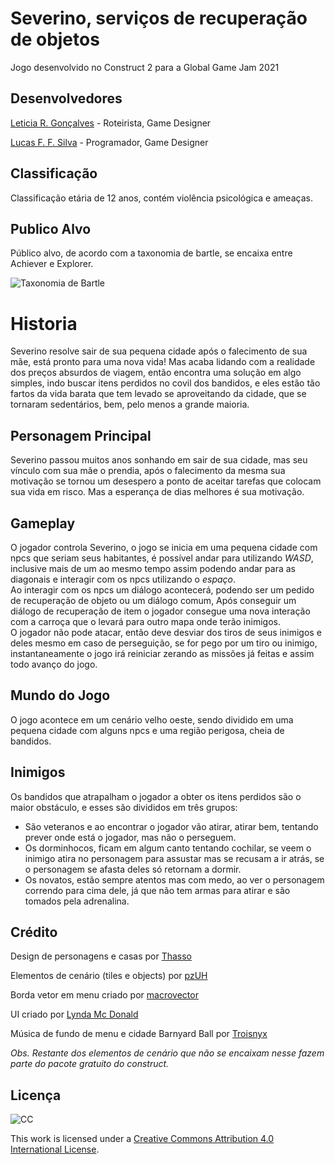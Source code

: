 # Severino, serviços de recuperação de objetos

Jogo desenvolvido no Construct 2 para a Global Game Jam 2021

## Desenvolvedores

[Leticia R. Gonçalves](https://github.com/laetit) - Roteirista, Game Designer

[Lucas F. F. Silva](https://github.com/LucasAnsur) - Programador, Game Designer

## Classificação

Classificação etária de 12 anos, contém violência psicológica e ameaças.

## Publico Alvo

Público alvo, de acordo com a taxonomia de bartle, se encaixa entre Achiever e Explorer.

![Taxonomia de Bartle](https://i.ytimg.com/vi/eaIzc_48tQA/maxresdefault.jpg)

# Historia

Severino resolve sair de sua pequena cidade após o falecimento de sua mãe, está pronto para uma nova vida! Mas acaba lidando com a realidade dos preços absurdos de viagem, então encontra uma solução em algo simples, indo buscar itens perdidos no covil dos bandidos, e eles estão tão fartos da vida barata que tem levado se aproveitando da cidade, que se tornaram sedentários, bem, pelo menos a grande maioria.

## Personagem Principal

Severino passou muitos anos sonhando em sair de sua cidade, mas seu vínculo com sua mãe o prendia, após o falecimento da mesma sua motivação se tornou um desespero a ponto de aceitar tarefas que colocam sua vida em risco. Mas a esperança de dias melhores é sua motivação.

## Gameplay

O jogador controla Severino, o jogo se inicia em uma pequena cidade com npcs que seriam seus habitantes, é possível andar para utilizando _WASD_, inclusive mais de um ao mesmo tempo assim podendo andar para as diagonais e interagir com os npcs utilizando o _espaço_.
<br>
Ao interagir com os npcs um diálogo acontecerá, podendo ser um pedido de recuperação de objeto ou um diálogo comum, Após conseguir um diálogo de recuperação de item o jogador consegue uma nova interação com a carroça que o levará para outro mapa onde terão inimigos.
<br>
O jogador não pode atacar, então deve desviar dos tiros de seus inimigos e deles mesmo em caso de perseguição, se for pego por um tiro ou inimigo, instantaneamente o jogo irá reiniciar zerando as missões já feitas e assim todo avanço do jogo.


## Mundo do Jogo

O jogo acontece em um cenário velho oeste, sendo dividido em uma pequena cidade com alguns npcs e uma região perigosa, cheia de bandidos.

## Inimigos

Os bandidos que atrapalham o jogador a obter os itens perdidos são o maior obstáculo, e esses são divididos em três grupos:

* São veteranos e ao encontrar o jogador vão atirar, atirar bem, tentando prever onde está o jogador, mas não o perseguem.
* Os dorminhocos, ficam em algum canto tentando cochilar, se veem o inimigo atira no personagem para assustar mas se recusam a ir atrás, se o personagem se afasta deles só retornam a dormir.
* Os novatos, estão sempre atentos mas com medo, ao ver o personagem correndo para cima dele, já que não tem armas para atirar e são tomados pela adrenalina.

## Crédito

Design de personagens e casas por [Thasso](https://www.linkedin.com/in/tha%C3%ADs-ferreira-torres-153a65155/)

Elementos de cenário (tiles e objects) por [pzUH](https://graphicriver.net/user/pzuh)

Borda vetor em menu criado por [macrovector](br.freepik.com)

UI criado por [Lynda Mc Donald](https://lyndamcdonald.com/)

Música de fundo de menu e cidade Barnyard Ball por [Troisnyx](https://troisnyx.newgrounds.com/)

_Obs. Restante dos elementos de cenário que não se encaixam nesse fazem parte do pacote gratuito do construct._

## Licença

![CC](https://i.creativecommons.org/l/by/4.0/88x31.png)

This work is licensed under a [Creative Commons Attribution 4.0 International License](http://creativecommons.org/licenses/by/4.0/).